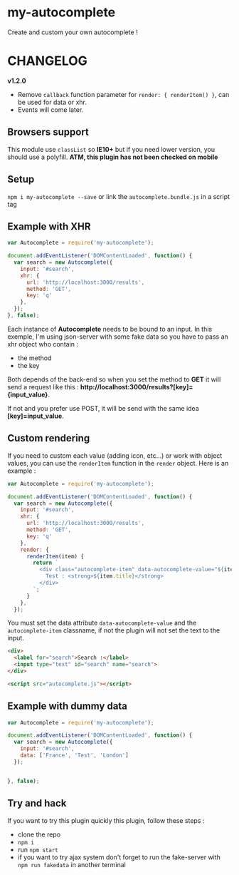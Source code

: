 # my-autocomplete

Create and custom your own autocomplete !

# CHANGELOG

**v1.2.0**
- Remove `callback` function parameter for `render: { renderItem() }`, can be used for data or xhr.
- Events will come later.

## Browsers support 
This module use `classList` so **IE10+** but if you need lower version, you should use a polyfill.
**ATM, this plugin has not been checked on mobile**

## Setup
`npm i my-autocomplete --save` or link the `autocomplete.bundle.js` in a script tag

## Example with XHR

```js
var Autocomplete = require('my-autocomplete');

document.addEventListener('DOMContentLoaded', function() {
  var search = new Autocomplete({
    input: '#search',
    xhr: {
      url: 'http://localhost:3000/results',
      method: 'GET',
      key: 'q'
    },
  });
}, false);
```

Each instance of **Autocomplete** needs to be bound to an input. In this exemple, I'm using json-server with some fake data so you have to pass an xhr object who contain :

- the method
- the key

Both depends of the back-end so when you set the method to **GET** it will send a request like this : **http://localhost:3000/results?[key]={input_value}**.

If not and you prefer use POST, it will be send with the same idea **[key]=input_value**.

## Custom rendering

If you need to custom each value (adding icon, etc...) or work with object values, you can use the `renderItem` function in the `render` object. Here is an example :

```js
var Autocomplete = require('my-autocomplete');

document.addEventListener('DOMContentLoaded', function() {
  var search = new Autocomplete({
    input: '#search',
    xhr: {
      url: 'http://localhost:3000/results',
      method: 'GET',
      key: 'q'
    },
    render: {
      renderItem(item) {
        return `
          <div class="autocomplete-item" data-autocomplete-value="${item.title}">
            Test : <strong>${item.title}</strong>
          </div>
        `;
      }
    },
  });
```

You must set the data attribute `data-autocomplete-value` and the `autocomplete-item` classname, if not the plugin will not set the text to the input.


<!-- Next you can add a callback who will be trigger at the end of the request (if  status is 200 actually). The __this__ reference is bind directly to your current instance context so you can use the several methods available like :

- clearResults : remove the innerHTML of the results container
- resultsContainer : HTMLElement of the results container -->


```html
<div>
  <label for="search">Search :</label>
  <input type="text" id="search" name="search">
</div>

<script src="autocomplete.js"></script>
```

## Example with dummy data
```js
var Autocomplete = require('my-autocomplete');

document.addEventListener('DOMContentLoaded', function() {
  var search = new Autocomplete({
    input: '#search',
    data: ['France', 'Test', 'London']
  });


}, false);
```

## Try and hack
If you want to try this plugin quickly this plugin, follow these steps :

- clone the repo
- `npm i`
- run `npm start`
- if you want to try ajax system don't forget to run the fake-server with `npm run fakedata` in another terminal
